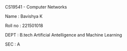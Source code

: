 CS19541 - Computer Networks

Name : Bavishya K

Roll no : 221501018

DEPT : B.tech Artificial Antelligence and Machine Learning

SEC : A
